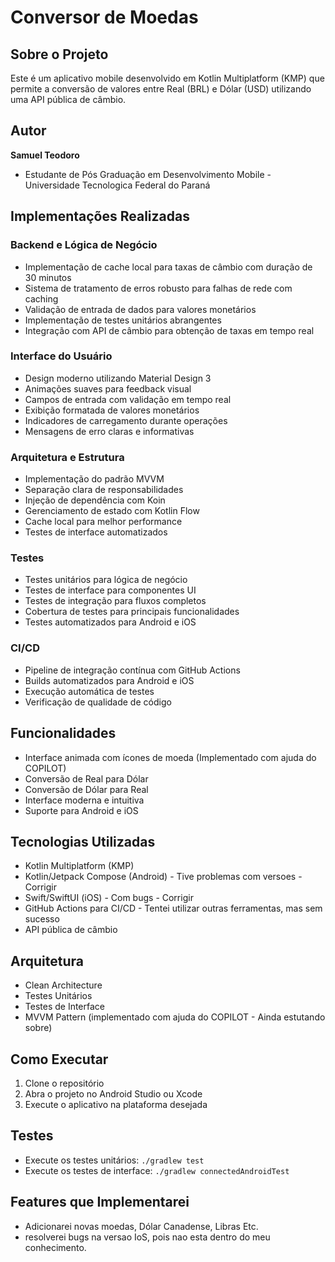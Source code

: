 # Conversor de Moedas

## Sobre o Projeto
Este é um aplicativo mobile desenvolvido em Kotlin Multiplatform (KMP) que permite a conversão de valores entre Real (BRL) e Dólar (USD) utilizando uma API pública de câmbio.

## Autor

**Samuel Teodoro**
- Estudante de Pós Graduação em Desenvolvimento Mobile - Universidade Tecnologica Federal do Paraná 

## Implementações Realizadas

### Backend e Lógica de Negócio
- Implementação de cache local para taxas de câmbio com duração de 30 minutos
- Sistema de tratamento de erros robusto para falhas de rede com caching
- Validação de entrada de dados para valores monetários
- Implementação de testes unitários abrangentes
- Integração com API de câmbio para obtenção de taxas em tempo real

### Interface do Usuário
- Design moderno utilizando Material Design 3
- Animações suaves para feedback visual
- Campos de entrada com validação em tempo real
- Exibição formatada de valores monetários
- Indicadores de carregamento durante operações
- Mensagens de erro claras e informativas

### Arquitetura e Estrutura
- Implementação do padrão MVVM
- Separação clara de responsabilidades
- Injeção de dependência com Koin
- Gerenciamento de estado com Kotlin Flow
- Cache local para melhor performance
- Testes de interface automatizados

### Testes
- Testes unitários para lógica de negócio
- Testes de interface para componentes UI
- Testes de integração para fluxos completos
- Cobertura de testes para principais funcionalidades
- Testes automatizados para Android e iOS

### CI/CD
- Pipeline de integração contínua com GitHub Actions
- Builds automatizados para Android e iOS
- Execução automática de testes
- Verificação de qualidade de código

## Funcionalidades
- Interface animada com ícones de moeda (Implementado com ajuda do COPILOT)
- Conversão de Real para Dólar
- Conversão de Dólar para Real
- Interface moderna e intuitiva
- Suporte para Android e iOS

## Tecnologias Utilizadas
- Kotlin Multiplatform (KMP)
- Kotlin/Jetpack Compose (Android) - Tive problemas com versoes - Corrigir
- Swift/SwiftUI (iOS) - Com bugs - Corrigir
- GitHub Actions para CI/CD - Tentei utilizar outras ferramentas, mas sem sucesso
- API pública de câmbio

## Arquitetura
- Clean Architecture 
- Testes Unitários
- Testes de Interface
- MVVM Pattern (implementado com ajuda do COPILOT - Ainda estutando sobre)


## Como Executar
1. Clone o repositório
2. Abra o projeto no Android Studio ou Xcode
3. Execute o aplicativo na plataforma desejada

## Testes
- Execute os testes unitários: `./gradlew test`
- Execute os testes de interface: `./gradlew connectedAndroidTest` 

## Features que Implementarei 
- Adicionarei novas moedas, Dólar Canadense, Libras Etc.
- resolverei bugs na versao IoS, pois nao esta dentro do meu conhecimento.


